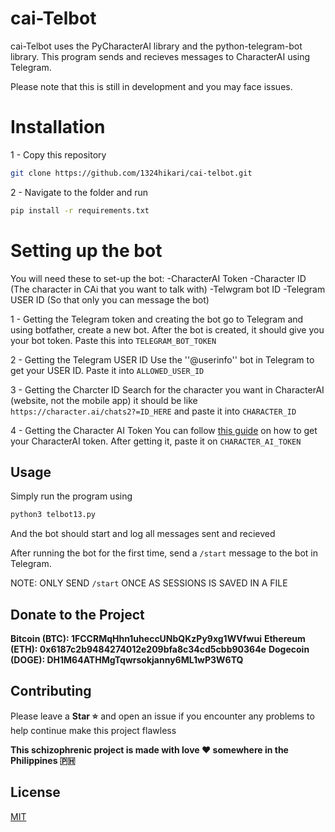 # cai-Telbot

cai-Telbot uses the PyCharacterAI library and the python-telegram-bot library.
This program sends and recieves messages to CharacterAI using Telegram.

Please note that this is still in development and you may face issues.

# Installation

1 - Copy this repository
```bash
git clone https://github.com/1324hikari/cai-telbot.git
```

2 - Navigate to the folder and run 
```bash
pip install -r requirements.txt
```

# Setting up the bot

You will need these to set-up the bot:
-CharacterAI Token
-Character ID (The character in CAi that you want to talk with)
-Telwgram bot ID
-Telegram USER ID (So that only you can message the bot)

1 - Getting the Telegram token and creating the bot
go to Telegram and using botfather, create a new bot. After the bot is
created, it should give you your bot token. Paste this into ```TELEGRAM_BOT_TOKEN```

2 - Getting the Telegram USER ID
Use the ''@userinfo'' bot in Telegram to get your USER ID. Paste it
into ```ALLOWED_USER_ID```

3 - Getting the Charcter ID
Search for the character you want in CharacterAI (website, not the mobile app)
it should be like ```https://character.ai/chats2?=ID_HERE``` and paste it into
```CHARACTER_ID```

4 - Getting the Character AI Token
You can follow [this guide](https://github.com/realcoloride/node_characterai) on
how to get your CharacterAI token. After getting it, paste it on ```CHARACTER_AI_TOKEN```

## Usage

Simply run the program using 
```bash
python3 telbot13.py
```
And the bot should start and log all messages sent and recieved

After running the bot for the first time, send a ```/start``` message to the bot in Telegram.

NOTE: ONLY SEND ```/start``` ONCE AS SESSIONS IS SAVED IN A FILE

## Donate to the Project

**Bitcoin (BTC): 1FCCRMqHhn1uheccUNbQKzPy9xg1WVfwui**
**Ethereum (ETH): 0x6187c2b9484274012e209bfa8c34cd5cbb90364e**
**Dogecoin (DOGE):
DH1M64ATHMgTqwrsokjanny6ML1wP3W6TQ**

## Contributing

Please leave a **Star ⭐** and open an issue if you encounter any problems
to help continue make this project flawless


**This schizophrenic project is made with love ♥️ somewhere in the Philippines 🇵🇭**

## License

[MIT](https://choosealicense.com/licenses/mit/)
